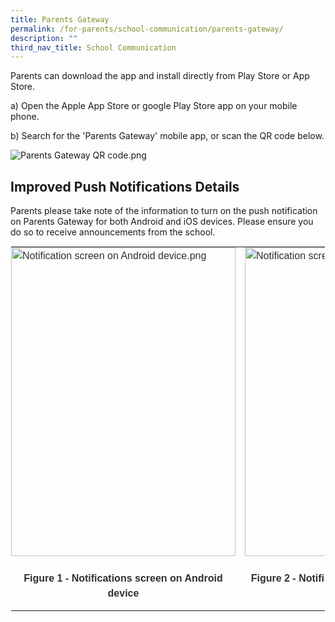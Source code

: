 ```yaml
---
title: Parents Gateway
permalink: /for-parents/school-communication/parents-gateway/
description: ""
third_nav_title: School Communication
---
```

Parents can download the app and install directly from Play Store or App Store.

  

a) Open the Apple App Store or google Play Store app on your mobile phone.

b) Search for the 'Parents Gateway' mobile app, or scan the QR code below.

  

![Parents Gateway QR code.png](https://yangzhengpri.moe.edu.sg/qql/slot/u703/2022/For%20Parents/Parents%20Gateway/Parents%20Gateway%20QR%20code.png)

Improved Push Notifications Details
-----------------------------------

Parents please take note of the information to turn on the push notification on Parents Gateway for both Android and iOS devices. Please ensure you do so to receive announcements from the school.

  

<table style="margin: auto; outline: 0px; padding: 0px; border-collapse: collapse; clear: both; border: 1px solid transparent; table-layout: fixed;" class="ive_eobj_center ives_tab_kosong"><tbody style="margin: 0px; outline: 0px; padding: 0px;"><tr style="margin: 0px; outline: 0px; padding: 0px;"><td style="margin: 0px; outline: 0px; padding: 0px 15px 15px 0px; vertical-align: top;"><div style="margin: 0px; outline: 0px; padding: 0px; line-height: 24px !important; color: rgb(48, 48, 48); font-family: Archivo, sans-serif; font-size: 16px; font-weight: 400;"><img style="margin: auto; outline: 0px; padding: 0px; border: none; max-width: 100%; clear: both; display: block; width: 359px; height: 494px;" class="ive_eobj_center" alt="Notification screen on Android device.png" src="https://yangzhengpri.moe.edu.sg/qql/slot/u703/2022/For%20Parents/Parents%20Gateway/Notification%20screen%20on%20Android%20device.png"><br style="margin: 0px; outline: 0px; padding: 0px;"><div style="margin: 0px; outline: 0px; padding: 0px; line-height: 24px !important; color: rgb(48, 48, 48); font-family: Archivo, sans-serif; font-size: 16px; font-weight: 400; text-align: center;"><b style="margin: 0px; outline: 0px; padding: 0px;">Figure 1 - Notifications screen on Android device</b></div></div></td><td style="margin: 0px; outline: 0px; padding: 0px 15px 15px 0px; vertical-align: top;"><div style="margin: 0px; outline: 0px; padding: 0px; line-height: 24px !important; color: rgb(48, 48, 48); font-family: Archivo, sans-serif; font-size: 16px; font-weight: 400;"><img style="margin: auto; outline: 0px; padding: 0px; border: none; max-width: 100%; clear: both; display: block; width: 359px; height: 494px;" class="ive_eobj_center" alt="Notification screen on IOS device.png" src="https://yangzhengpri.moe.edu.sg/qql/slot/u703/2022/For%20Parents/Parents%20Gateway/Notification%20screen%20on%20IOS%20device.png"><br style="margin: 0px; outline: 0px; padding: 0px;"><div style="margin: 0px; outline: 0px; padding: 0px; line-height: 24px !important; color: rgb(48, 48, 48); font-family: Archivo, sans-serif; font-size: 16px; font-weight: 400; text-align: center;"><b style="margin: 0px; outline: 0px; padding: 0px;">Figure 2 - Notifications screen on iOS device</b></div></div></td></tr></tbody></table>